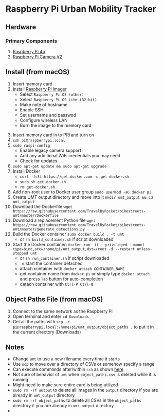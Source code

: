# Raspberry Pi Urban Mobility Tracker

## Hardware

### Primary Components
1) [Raspberry Pi 4b](https://www.raspberrypi.org/products/raspberry-pi-4-model-b)
2) [Raspberry Pi Camera V2](https://www.raspberrypi.org/products/camera-module-v2)
 
## Install (from macOS)
1) Insert memory card
2) Install [Raspberry Pi Imager](https://www.raspberrypi.com/software/)
	- Select `Raspberry Pi OS (other)`
	- Select `Raspberry Pi OS Lite (32-bit)`
	- Make note of hostname
	- Enable SSH
	- Set username and passwod
	- Configure wireless LAN
	- Burn the image to the memory card
3. Insert memory card in to PRi and turn on
4. `ssh pi@raspberrypi.local`
5. `sudo raspi-config`
	- Enable legacy camera support
	- Add any additional WiFi credentials you may need
	- Check for updates
6. `sudo apt-get update && sudo apt-get upgrade`
7. Install Docker
	- `curl -fsSL https://get.docker.com -o get-docker.sh`
	- `sudo sh get-docker.sh`
	- `rm get-docker.sh`
8. Add non-root user to Docker user group `sudo usermod -aG docker pi`
9. Create UMT output directory and move into it `mkdir umt_output && cd umt_output`
10. Download the Dockerfile `wget https://raw.githubusercontent.com/TravelByRocket/bikestreets-umt/master/Dockerfile`
11. Download a replacement Python file `wget https://raw.githubusercontent.com/TravelByRocket/bikestreets-umt/master/generate_detections.py`
12. Build the Docker container `sudo docker build . -t umt` 
	- or `sh build_container.sh` if script downloaded
14. Start the Docker container: `docker run -it --privileged --mount type=bind,src=/home/pi/umt_output,dst=/root -d --restart unless-stopped umt`
	- or `sh run_container.sh` if script downloaded
	- `-d` start the container detached
	- attach container with `docker attach CONTAINER_NAME`
	- get container name from `docker ps` or simply type `docker attach ` and press `Tab` button for auto-completion
	- detach container with `Ctrl-P Ctrl-Q`

## Object Paths File (from macOS)

1. Connect to the same network as the Raspberry Pi
2. Open terminal and enter `cd Downloads`
3. Get all the paths with `scp -r pi@raspberrypi.local:/home/pi/umt_output/object_paths .` to put it in the current directory (Downloads)

## Notes
- Change `umt` to use a new filename every time it starts
- Use `scp` to move over a directory of CSVs or somehow specify a range
- Can execute commands after/within `ssh` as shown [here](https://stackoverflow.com/questions/26434604/bash-script-execute-commands-after-ssh)
- Not sure of behavior of `umt` when `object_paths.csv` is deleted while it is running
- Might need to make sure entire card is being utilized
- `sudo rm -rf output` to delete all images in the `output` directory if you are already in `umt_output` directory
- `sudo rm -rf object_paths` to delete all CSVs in the `object_paths` directory if you are already in `umt_output` directory
- 